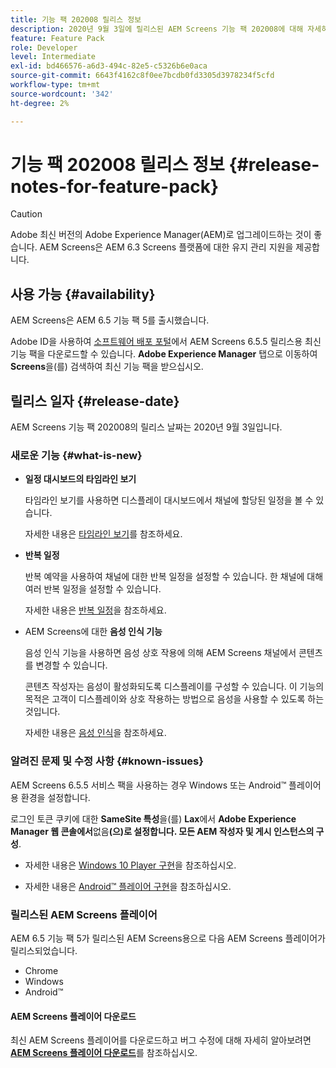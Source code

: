 ```yaml
---
title: 기능 팩 202008 릴리스 정보
description: 2020년 9월 3일에 릴리스된 AEM Screens 기능 팩 202008에 대해 자세히 알아보십시오.
feature: Feature Pack
role: Developer
level: Intermediate
exl-id: bd466576-a6d3-494c-82e5-c5326b6e0aca
source-git-commit: 6643f4162c8f0ee7bcdb0fd3305d3978234f5cfd
workflow-type: tm+mt
source-wordcount: '342'
ht-degree: 2%

---
```


# 기능 팩 202008 릴리스 정보 {#release-notes-for-feature-pack}

>[!CAUTION]
>
>Adobe 최신 버전의 Adobe Experience Manager(AEM)로 업그레이드하는 것이 좋습니다. AEM Screens은 AEM 6.3 Screens 플랫폼에 대한 유지 관리 지원을 제공합니다.

## 사용 가능 {#availability}

AEM Screens은 AEM 6.5 기능 팩 5를 출시했습니다.

Adobe ID을 사용하여 [소프트웨어 배포 포털](https://experience.adobe.com/#/downloads/content/software-distribution/en/aem.html)에서 AEM Screens 6.5.5 릴리스용 최신 기능 팩을 다운로드할 수 있습니다. **Adobe Experience Manager** 탭으로 이동하여 **Screens**&#x200B;을(를) 검색하여 최신 기능 팩을 받으십시오.

## 릴리스 일자 {#release-date}

AEM Screens 기능 팩 202008의 릴리스 날짜는 2020년 9월 3일입니다.

### 새로운 기능 {#what-is-new}

* **일정 대시보드의 타임라인 보기**

  타임라인 보기를 사용하면 디스플레이 대시보드에서 채널에 할당된 일정을 볼 수 있습니다.

  자세한 내용은 [타임라인 보기](/help/user-guide/channel-assignment-latest-fp.md#timeline-view)를 참조하세요.

* **반복 일정**

  반복 예약을 사용하여 채널에 대한 반복 일정을 설정할 수 있습니다. 한 채널에 대해 여러 반복 일정을 설정할 수 있습니다.

  자세한 내용은 [반복 일정](/help/user-guide/channel-assignment-latest-fp.md#recurrence-schedule)을 참조하세요.

* AEM Screens에 대한 **음성 인식 기능**

  음성 인식 기능을 사용하면 음성 상호 작용에 의해 AEM Screens 채널에서 콘텐츠를 변경할 수 있습니다.

  콘텐츠 작성자는 음성이 활성화되도록 디스플레이를 구성할 수 있습니다. 이 기능의 목적은 고객이 디스플레이와 상호 작용하는 방법으로 음성을 사용할 수 있도록 하는 것입니다.

  자세한 내용은 [음성 인식](voice-recognition.md)을 참조하세요.

### 알려진 문제 및 수정 사항 {#known-issues}

AEM Screens 6.5.5 서비스 팩을 사용하는 경우 Windows 또는 Android™ 플레이어용 환경을 설정합니다.

로그인 토큰 쿠키에 대한 **SameSite 특성**&#x200B;을(를) **Lax**&#x200B;에서 **Adobe Experience Manager 웹 콘솔에서**&#x200B;없음&#x200B;**(으)로 설정합니다.
모든 AEM 작성자 및 게시 인스턴스의 구성**.

* 자세한 내용은 [Windows 10 Player 구현](implementing-windows-player.md#fp-environment-setup)을 참조하십시오.

* 자세한 내용은 [Android™ 플레이어 구현](implementing-android-player.md#fp-environment-setup)을 참조하십시오.

### 릴리스된 AEM Screens 플레이어

AEM 6.5 기능 팩 5가 릴리스된 AEM Screens용으로 다음 AEM Screens 플레이어가 릴리스되었습니다.

* Chrome
* Windows
* Android™

#### AEM Screens 플레이어 다운로드

최신 AEM Screens 플레이어를 다운로드하고 버그 수정에 대해 자세히 알아보려면 **[AEM Screens 플레이어 다운로드](https://download.macromedia.com/screens/index.html)**&#x200B;를 참조하십시오.
